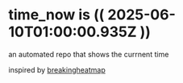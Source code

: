 # time_now is (( 2025-06-10T01:00:00.935Z ))

an automated repo that shows the currnent time

inspired by [breakingheatmap](https://github.com/breakingheatmap/breakingheatmap)